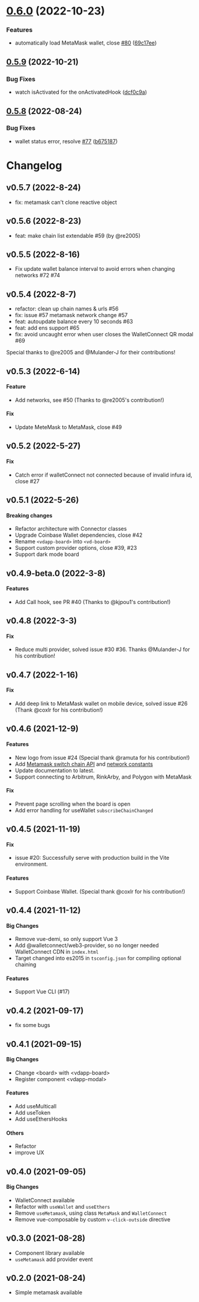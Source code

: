# [0.6.0](https://github.com/chnejohnson/vue-dapp/compare/v0.5.9...v0.6.0) (2022-10-23)


### Features

* automatically load MetaMask wallet, close [#80](https://github.com/chnejohnson/vue-dapp/issues/80) ([69c17ee](https://github.com/chnejohnson/vue-dapp/commit/69c17ee91a53ff6780d66da8ba4351d9700e531c))

## [0.5.9](https://github.com/chnejohnson/vue-dapp/compare/v0.5.8...v0.5.9) (2022-10-21)


### Bug Fixes

* watch isActivated for the onActivatedHook ([dcf0c9a](https://github.com/chnejohnson/vue-dapp/commit/dcf0c9a2f83013a47c149d739742fa05ecbbbde2))

## [0.5.8](https://github.com/chnejohnson/vue-dapp/compare/v0.5.7...v0.5.8) (2022-08-24)


### Bug Fixes

* wallet status error, resolve [#77](https://github.com/chnejohnson/vue-dapp/issues/77) ([b675187](https://github.com/chnejohnson/vue-dapp/commit/b675187ea9b120a4ed9e1bd86a883711a695b52e))

# Changelog

## v0.5.7 (2022-8-24)
- fix: metamask can't clone reactive object

## v0.5.6 (2022-8-23)

- feat: make chain list extendable #59 (by @re2005)

## v0.5.5 (2022-8-16)
- Fix update wallet balance interval to avoid errors when changing networks #72 #74

## v0.5.4 (2022-8-7)

- refactor: clean up chain names & urls #56
- fix: issue #57 metamask network change #57
- feat: autoupdate balance every 10 seconds #63
- feat: add ens support #65
- fix: avoid uncaught error when user closes the WalletConnect QR modal #69

Special thanks to @re2005 and @Mulander-J for their contributions!

## v0.5.3 (2022-6-14)

#### Feature
- Add networks, see #50 (Thanks to @re2005's contribution!)

#### Fix
- Update MeteMask to MetaMask, close #49

## v0.5.2 (2022-5-27)
#### Fix

- Catch error if walletConnect not connected because of invalid infura id, close #27

## v0.5.1 (2022-5-26)
#### Breaking changes

- Refactor architecture with Connector classes
- Upgrade Coinbase Wallet dependencies, close #42
- Rename `<vdapp-board>` into `<vd-board>`
- Support custom provider options, close #39, #23
- Support dark mode board

## v0.4.9-beta.0 (2022-3-8)
#### Features

- Add Call hook, see PR #40 (Thanks to @kjpou1's contribution!)

## v0.4.8 (2022-3-3)
#### Fix

- Reduce multi provider, solved issue #30 #36. Thanks @Mulander-J for his contribution!

## v0.4.7 (2022-1-16)
#### Fix

- Add deep link to MetaMask wallet on mobile device, solved issue #26 (Thank @coxlr for his contribution!)

## v0.4.6 (2021-12-9)
#### Features

- New logo from issue #24 (Special thank @ramuta for his contribution!)
- Add [Metamask switch chain API](https://github.com/chnejohnson/vue-dapp/blob/062acd4092b8f6a2a67af750f2569294c90c4f7b/src/wallets/metamask.ts#L47) and [network constants](https://github.com/chnejohnson/vue-dapp/blob/main/src/constants/chainId.ts)
- Update documentation to latest.
- Support connecting to Arbitrum, RinkArby, and Polygon with MetaMask

#### Fix

- Prevent page scrolling when the board is open
- Add error handling for useWallet `subscribeChainChanged`

## v0.4.5 (2021-11-19)
#### Fix

- issue #20: Successfully serve with production build in the Vite environment.

#### Features

- Support Coinbase Wallet. (Special thank @coxlr for his contribution!)

## v0.4.4 (2021-11-12)
#### Big Changes

- Remove vue-demi, so only support Vue 3
- Add @walletconnect/web3-provider, so no longer needed WalletConnect CDN in `index.html`
- Target changed into es2015 in `tsconfig.json` for compiling optional chaining

#### Features

- Support Vue CLI (#17)

## v0.4.2 (2021-09-17)

- fix some bugs

## v0.4.1 (2021-09-15)
#### Big Changes

- Change \<board> with \<vdapp-board>
- Register component \<vdapp-modal>

#### Features

- Add useMulticall
- Add useToken
- Add useEthersHooks

#### Others

- Refactor
- improve UX

## v0.4.0 (2021-09-05)
#### Big Changes

- WalletConnect available
- Refactor with `useWallet` and `useEthers`
- Remove `useMetamask`, using class `MetaMask` and `WalletConnect`
- Remove vue-composable by custom `v-click-outside` directive

## v0.3.0 (2021-08-28)

- Component library available
- `useMetamask` add provider event

## v0.2.0 (2021-08-24)

- Simple metamask available
